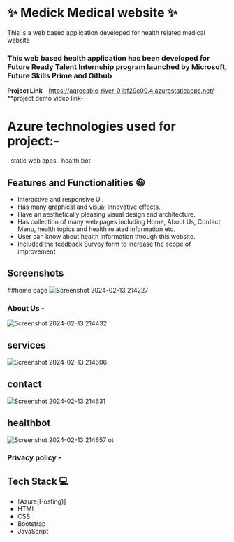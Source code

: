 # ✨ Medick Medical website  ✨

This is a web based application developed for health related medical website

### This web based health application has been developed for  Future Ready Talent Internship program launched by Microsoft, Future Skills Prime and Github 


**Project Link** - https://agreeable-river-01bf29c00.4.azurestaticapps.net/
**project demo video link-

# Azure technologies used for project:-
. static web apps
. health bot


## Features and Functionalities 😃

- Interactive and responsive UI.
- Has many graphical and visual innovative effects.
- Have an aesthetically pleasing visual design and architecture.
- Has collection of many web pages including Home, About Us, Contact, Menu, health topics and health related information etc.
- User can know about health information through this website.
- Included the feedback Survey form to increase the scope of improvement 

## Screenshots



##home page
![Screenshot 2024-02-13 214227](https://github.com/manideepmudragada9/medical-website-FRT/assets/141301854/d0a9e66c-59eb-4f53-bb60-2e4d5381d712)

   

### About Us -


![Screenshot 2024-02-13 214432](https://github.com/manideepmudragada9/medical-website-FRT/assets/141301854/5a9e1b5e-1f88-4bf8-888e-d5ab3bcfdce3)
## services
![Screenshot 2024-02-13 214606](https://github.com/manideepmudragada9/medical-website-FRT/assets/141301854/2433dece-349d-452d-9d52-83248b7b3481)


## contact

![Screenshot 2024-02-13 214631](https://github.com/manideepmudragada9/medical-website-FRT/assets/141301854/fa86a6a7-f5a9-42b3-bd73-91bc68ac20d0)

## healthbot
![Screenshot 2024-02-13 214657](https://github.com/manideepmudragada9/medical-website-FRT/assets/141301854/5c18e4f8-13bf-4beb-8664-c3289adfb9a3)
ot

### Privacy policy -





## Tech Stack 💻

- [Azure(Hosting)]
- HTML
- CSS
- Bootstrap
- JavaScript
